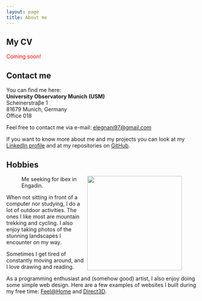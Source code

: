 ```yaml
---
layout: page
title: About me
---
```



## My CV

<p style="color:red">Coming soon!</p>

## Contact me

You can find me here: <br>
**University Observatory Munich (USM)** <br>
Scheinerstraβe 1 <br>
81679 Munich, Germany <br>
Office 018

Feel free to contact me via e-mail: [elegnani97@gmail.com](mailto:elegnani97@gmail.com)

If you want to know more about me and my projects you can look at my [LinkedIn profile](https://www.linkedin.com/in/elisa-legnani-32590819b/) and at my repositories on [GitHub](https://github.com/ElisaLegnani).


## Hobbies

<figure>
  <img class="post-img" width=250 align="right" src="https://user-images.githubusercontent.com/62106779/137777526-66c23ddc-7f4b-437e-856e-a0936f646924.jpg"/>
  <figcaption>Me seeking for ibex in Engadin.</figcaption>
</figure>

When not sitting in front of a computer nor studying, I do a lot of outdoor activities. The ones I like most are mountain trekking and cycling. I also enjoy taking photos of the stunning landscapes I encounter on my way.

Sometimes I get tired of constantly moving around, and I love drawing and reading.

As a programming enthusiast and (somehow good) artist, I also enjoy doing some simple web design. Here are a few examples of websites I built during my free time: [Feel@Home](https://www.feelathome.eu/) and [Direct3D](https://www.direct3d.it/).
